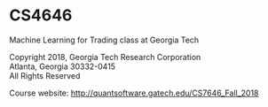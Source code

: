 # CS4646

Machine Learning for Trading class at Georgia Tech

Copyright 2018, Georgia Tech Research Corporation    
Atlanta, Georgia 30332-0415     
All Rights Reserved  

Course website: http://quantsoftware.gatech.edu/CS7646_Fall_2018

